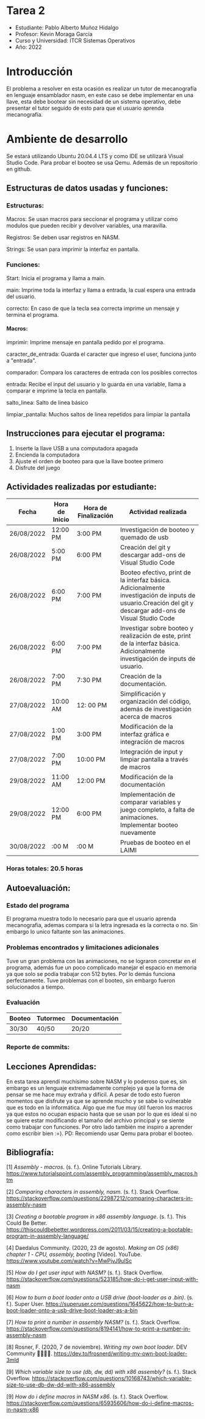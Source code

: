 ﻿# Tarea 2 
- Estudiante: Pablo Alberto Muñoz Hidalgo
- Profesor: Kevin Moraga García
- Curso y Universidad: ITCR Sistemas Operativos
- Año: 2022

# Introducción

El problema a resolver en esta ocasión es realizar un tutor de mecanografía en lenguaje ensamblador nasm, en este caso se debe implementar en una llave, esta debe bootear sin necesidad de un sistema operativo, debe presentar el tutor seguido de esto para que el usuario aprenda mecanografía.


# Ambiente de desarrollo
Se estará utilizando Ubuntu 20.04.4 LTS y como IDE se utilizará Visual Studio Code. Para probar el booteo se usa Qemu. Además de un repositorio en github.

## Estructuras de datos usadas y funciones:
### Estructuras:

Macros: Se usan macros para seccionar el programa y utilizar como modulos que pueden recibir y devolver variables, una maravilla.

Registros: Se deben usar registros en NASM.

Strings: Se usan para imprimir la interfaz en pantalla.

### Funciones:

Start: Inicia el programa y llama a main.

main: Imprime toda la interfaz y llama a entrada, la cual espera una entrada del usuario.

correcto: En caso de que la tecla sea correcta imprime un mensaje y termina el programa.

#### Macros:

imprimir: Imprime mensaje en pantalla pedido por el programa.

caracter_de_entrada: Guarda el caracter que ingreso el user, funciona junto a "entrada".

comparador: Compara los caracteres de entrada con los posibles correctos

entrada: Recibe el input del usuario y lo guarda en una variable, llama a comparar e imprime la tecla en pantalla.

salto_linea: Salto de linea básico

limpiar_pantalla: Muchos saltos de linea repetidos para limpiar la pantalla

## Instrucciones para ejecutar el programa:

1. Inserte la llave USB a una computadora apagada
2. Encienda la computadora
3. Ajuste el orden de booteo para que la llave bootee primero
4. Disfrute del juego

## Actividades realizadas por estudiante:
|Fecha|Hora de Inicio|Hora de Finalización|Actividad realizada|
|-----|----------|-------|-------|
|26/08/2022|12:00 PM|3:00 PM|Investigación de booteo y quemado de usb|
| 26/08/2022 | 5:00 PM        | 6:00 PM              | Creación del git y descargar add-ons de Visual Studio Code   |
|26/08/2022|6:00 PM|7:00 PM|Booteo efectivo, print de la interfaz básica. Adicionalmente investigación de inputs de usuario.Creación del git y descargar add-ons de Visual Studio Code|
|26/08/2022|6:00 PM| 7:00 PM |Investigar sobre booteo y realización de este, print de la interfaz básica. Adicionalmente investigación de inputs de usuario.|
|26/08/2022|7:00 PM|7:30 PM|Creación de la documentación.|
|27/08/2022|10:00 AM|12: 00 PM|Simplificación y organización del código, además de investigación acerca de macros|
|27/08/2022|1:00 PM|3:00 PM|Modificación de la interfaz gráfica e integración de macros|
|27/08/2022|7:00 PM|10:00 PM|Integración de input y limpiar pantalla a través de macros|
|29/08/2022|11:00 AM|12:00 PM|Modificación de la documentación|
|29/08/2022|12:00 PM|6:00 PM|Implementación de comparar variables y juego completo, a falta de animaciones. Implementar booteo nuevamente|
|30/08/2022|:00 M|:00 M|Pruebas de booteo en el LAIMI|
### Horas totales: 20.5 horas

## Autoevaluación:
### Estado del programa

El programa muestra todo lo necesario para que el usuario aprenda mecanografia, ademas compara si la letra ingresada es la correcta o no. Sin embargo lo unico faltante son las animaciones.

### Problemas encontrados y limitaciones adicionales

Tuve un gran problema con las animaciones, no se lograron concretar en el programa, además fue un poco complicado manejar el espacio en memoria ya que solo se podía trabajar con 512 bytes. Por lo demás funciona perfectamente. Tuve problemas con el booteo, sin embargo fueron solucionados a tiempo. 


### Evaluación
|Booteo|Tutormec|Documentación|
|-----|------|------|
|30/30|40/50|20/20|

### Reporte de commits:



## Lecciones Aprendidas:

En esta tarea aprendí muchísimo sobre NASM y lo poderoso que es, sin embargo es un lenguaje extremadamente complejo ya que la forma de pensar se me hace muy extraña y difícil. A pesar de todo esto fueron momentos que disfrute ya que se aprende mucho y se sabe lo vulnerable que es todo en la informática. Algo que me fue muy útil fueron los macros ya que estos no ocupan espacio hasta que se usan por lo que es ideal si no se quiere estar modificando el tamaño del archivo principal y se siente como trabajar con funciones. Por otro lado también me inspiro a aprender como escribir bien :=). PD: Recomiendo usar Qemu para probar el booteo.



## Bibliografía:

[1] 	*Assembly - macros*. (s. f.). Online Tutorials Library. https://www.tutorialspoint.com/assembly_programming/assembly_macros.htm

[2] 	*Comparing characters in assembly, nasm*. (s. f.). Stack Overflow. https://stackoverflow.com/questions/22987212/comparing-characters-in-assembly-nasm

[3] 	*Creating a bootable program in x86 assembly language*. (s. f.). This Could Be Better. https://thiscouldbebetter.wordpress.com/2011/03/15/creating-a-bootable-program-in-assembly-language/

[4] 	Daedalus Community. (2020, 23 de agosto). *Making* *an* *OS* *(x86)* *chapter* *1* *-* *CPU,* *assembly,* *booting* [Video]. YouTube. https://www.youtube.com/watch?v=MwPjvJ9ulSc

[5] 	*How do I get user input with NASM?* (s. f.). Stack Overflow. https://stackoverflow.com/questions/523185/how-do-i-get-user-input-with-nasm

[6] 	*How to burn a boot loader onto a USB drive (boot-loader as a .bin)*. (s. f.). Super User. https://superuser.com/questions/1645622/how-to-burn-a-boot-loader-onto-a-usb-drive-boot-loader-as-a-bin

[7] 	*How to print a number in assembly NASM?* (s. f.). Stack Overflow. https://stackoverflow.com/questions/8194141/how-to-print-a-number-in-assembly-nasm

[8] 	Rosner, F. (2020, 7 de noviembre). *Writing my own boot loader*. DEV Community 👩‍💻👨‍💻. https://dev.to/frosnerd/writing-my-own-boot-loader-3mld

[9] 	*Which variable size to use (db, dw, dd) with x86 assembly?* (s. f.). Stack Overflow. https://stackoverflow.com/questions/10168743/which-variable-size-to-use-db-dw-dd-with-x86-assembly

[9]	*How do i define macros in NASM x86*. (s. f.). Stack Overflow. https://stackoverflow.com/questions/65935606/how-do-i-define-macros-in-nasm-x86
